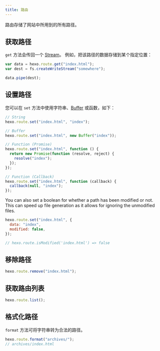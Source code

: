 ```yaml
---
title: 路由
---
```


路由存储了网站中所用到的所有路径。

## 获取路径

`get` 方法会传回一个 [Stream][]。 例如，把该路径的数据存储到某个指定位置：

```js
var data = hexo.route.get("index.html");
var dest = fs.createWriteStream("somewhere");

data.pipe(dest);
```

## 设置路径

您可以在 `set` 方法中使用字符串、[Buffer][] 或函数，如下：

```js
// String
hexo.route.set("index.html", "index");

// Buffer
hexo.route.set("index.html", new Buffer("index"));

// Function (Promise)
hexo.route.set("index.html", function () {
  return new Promise(function (resolve, reject) {
    resolve("index");
  });
});

// Function (Callback)
hexo.route.set("index.html", function (callback) {
  callback(null, "index");
});
```

You can also set a boolean for whether a path has been modified or not. This can speed up file generation as it allows for ignoring the unmodified files.

```js
hexo.route.set("index.html", {
  data: "index",
  modified: false,
});

// hexo.route.isModified('index.html') => false
```

## 移除路径

```js
hexo.route.remove("index.html");
```

## 获取路由列表

```js
hexo.route.list();
```

## 格式化路径

`format` 方法可将字符串转为合法的路径。

```js
hexo.route.format("archives/");
// archives/index.html
```

[Stream]: http://nodejs.org/api/stream.html
[Buffer]: http://nodejs.org/api/buffer.html
